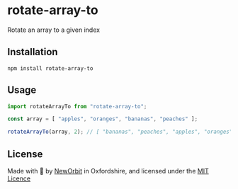 # rotate-array-to

Rotate an array to a given index

## Installation

    npm install rotate-array-to

## Usage

```typescript
import rotateArrayTo from "rotate-array-to";

const array = [ "apples", "oranges", "bananas", "peaches" ];

rotateArrayTo(array, 2); // [ "bananas", "peaches", "apples", "oranges" ]
```

## License

Made with :sparkling_heart: by [NewOrbit](https://www.neworbit.co.uk/) in Oxfordshire, and licensed under the [MIT Licence](LICENSE)
